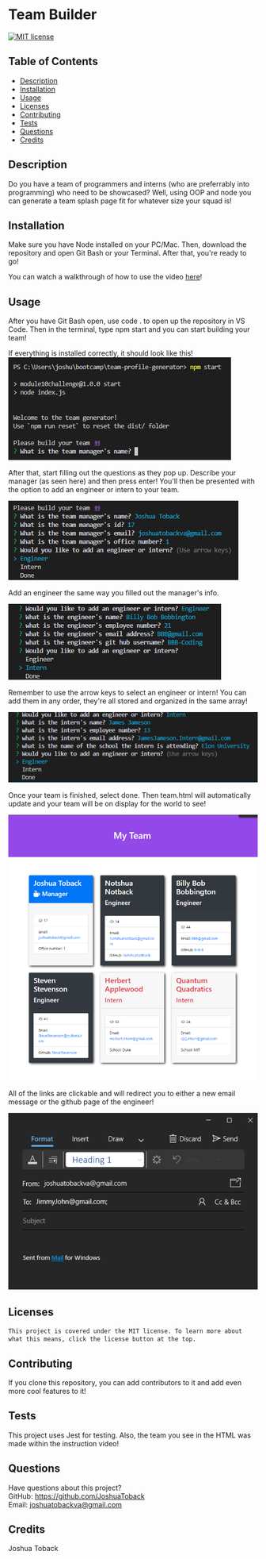 # Team Builder
  [![MIT license](https://img.shields.io/badge/License-MIT-blue.svg)](https://lbesson.mit-license.org/)
  ## Table of Contents
  * [Description](#description)
  * [Installation](#installation)
  * [Usage](#usage)
  * [Licenses](#licenses)
  * [Contributing](#contributing)
  * [Tests](#tests)
  * [Questions](#questions)
  * [Credits](#credits)
  ## Description
  Do you have a team of programmers and interns (who are preferrably into programming) who need to be showcased? Well, using OOP and node you can generate a team splash page fit for whatever size your squad is! 
  ## Installation
  Make sure you have Node installed on your PC/Mac. Then, download the repository and open Git Bash or your Terminal. After that, you're ready to go! 

  You can watch a walkthrough of how to use the video [here](https://www.youtube.com/watch?v=X6vJrTXUC80)!

  ## Usage
  After you have Git Bash open, use code . to open up the repository in VS Code. Then in the terminal, type npm start and you can start building your team!

  If everything is installed correctly, it should look like this! ![npmStart](/Images/npmStart.png)

  After that, start filling out the questions as they pop up. Describe your manager (as seen here) and then press enter! You'll then be presented with the option to add an engineer or intern to your team.

  ![teamBuilding1](/Images/TeamBuilding1.png)

  Add an engineer the same way you filled out the manager's info.

  ![teamBuilding2](/Images/TeamBuilding2.png)

  Remember to use the arrow keys to select an engineer or intern! You can add them in any order, they're all stored and organized in the same array!

  ![teambuilding3](/Images/TeamBuilding3.png)

  Once your team is finished, select done. Then team.html will automatically update and your team will be on display for the world to see! 

  ![teamFinal](/Images/TeamFinal.png)

  All of the links are clickable and will redirect you to either a new email message or the github page of the engineer! 

  ![email](/Images/Email.png)


  ## Licenses
    This project is covered under the MIT license. To learn more about what this means, click the license button at the top.
  ## Contributing
  If you clone this repository, you can add contributors to it and add even more cool features to it!
  ## Tests
This project uses Jest for testing. Also, the team you see in the HTML was made within the instruction video! 
  ## Questions
  Have questions about this project?  
  GitHub: https://github.com/JoshuaToback  
  Email: joshuatobackva@gmail.com
  ## Credits
  Joshua Toback
